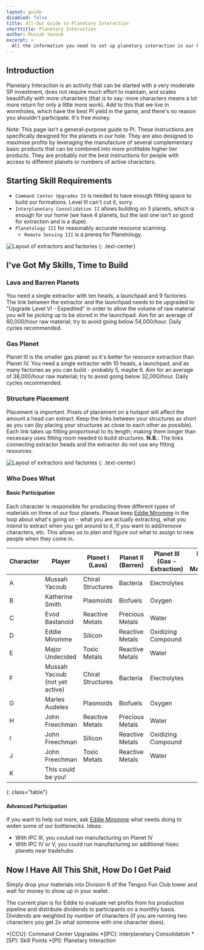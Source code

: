 ```yaml
---
layout: guide
disabled: false
title: All-Out Guide to Planetary Interaction
shorttitle: Planetary Interaction
author: Mussah Yacoub
excerpt: >
  All the information you need to set up planetary interaction in our home wormhole so as to maximize profits by cooperating with others.
---
```


## Introduction

Planetary Interaction is an activity that can be started with a very moderate SP investment, does not require much effort to maintain, and scales beautifully with more characters (that is to say: more characters means a lot more return for only a little more work).  Add to this that we live in wormholes, which have the best PI yield in the game, and there's no reason you shouldn't participate.  It's free money.

Note: This page isn't a general-purpose guide to PI.  These instructions are specifically designed for the planets in *our* hole.  They are also designed to maximise profits by leveraging the manufacture of several complementary basic products that can be combined into more profitable higher tier products.  They are probably *not* the best instructions for people with access to different planets or numbers of active characters.

## Starting Skill Requirements

- `Command Center Upgrades IV` is needed to have enough fitting space to build our formations.  Level III can't cut it, sorry.
- `Interplanetary Consolidation II` allows building on 3 planets, which is enough for our home (we have 4 planets, but the last one isn't so good for extraction and is a dupe).
- `Planetology III` for reasonably accurate resource scanning.
  - `Remote Sensing III` is a prereq for Planetology.

![Layout of extractors and factories]({{site.baseurl}}/img/piskills.png)
{: .text-center}

## I've Got My Skills, Time to Build

### Lava and Barren Planets

You need a single extractor with ten heads, a launchpad and 9 factories.  The link between the extractor and the launchpad needs to be upgraded to "Upgrade Level VI - Expedited" in order to allow the volume of raw material you will be picking up to be stored in the launchpad.  Aim for an average of 60,000/hour raw material; try to avoid going below 54,000/hour.  Daily cycles recommended.

### Gas Planet

Planet III is the smaller gas planet so it's better for resource extraction than Planet IV.  You need a single extractor with 10 heads, a launchpad, and as many factories as you can build - probably 5, maybe 6.  Aim for an average of 38,000/hour raw material; try to avoid going below 32,000/hour.  Daily cycles recommended.

### Structure Placement

Placement is *important*.  Pixels of placement on a hotspot will affect the amount a head can extract.  Keep the links between your structures as short as you can (by placing your structures as close to each other as possible).  Each link takes up fitting proportional to its length; making them longer than necessary uses fitting room needed to build structures.  **N.B.**: The links connecting extractor heads and the extractor do *not* use any fitting resources.

![Layout of extractors and factories]({{site.baseurl}}/img/pi.png)
{: .text-center}

### Who Does What

#### Basic Participation

Each character is responsible for producing three different types of materials on three of our four planets.  Please keep [Eddie Miromme](http://evewho.com/pilot/Eddie+Miromme) in the loop about what's going on - what you are actually extracting, what you _intend_ to extract when you get around to it, if you want to add/remove characters, etc.  This allows us to plan and figure out what to assign to new people when they come in.

| Character | Player                         | Planet I (Lava)   | Planet II (Barren) | Planet III (Gas - Extraction) | Planet IV (Gas - Manufacture) |
|-----------|--------------------------------|-------------------|--------------------|-------------------------------|-------------------------------|
| A         | Mussah Yacoub                  | Chiral Structures | Bacteria           | Electrolytes                  |                               |
| B         | Katherine Smith                | Plasmoids         | Biofuels           | Oxygen                        |                               |
| C         | Evod Bastanold                 | Reactive Metals   | Precious Metals    | Water                         |                               |
| D         | Eddie Miromme                  | Silicon           | Reactive Metals    | Oxidizing Compound            |                               |
| E         | Major Undecided                | Toxic Metals      | Reactive Metals    | Water                         |                               |
| F         | Mussah Yacoub (not yet active) | Chiral Structures | Bacteria           | Electrolytes                  |                               |
| G         | Marles Audeles                 | Plasmoids         | Biofuels           | Oxygen                        |                               |
| H         | John Freechman                 | Reactive Metals   | Precious Metals    | Water                         |                               |
| I         | John Freechman                 | Silicon           | Reactive Metals    | Oxidizing Compound            |                               |
| J         | John Freechman                 | Toxic Metals      | Reactive Metals    | Water                         |                               |
| K         | This could be you!             |                   |                    |                               |                               |
{: class="table"}

#### Advanced Participation

If you want to help out more, ask [Eddie Miromme](http://evewho.com/pilot/Eddie+Miromme) what needs doing to widen some of our bottlenecks.  Ideas:

- With IPC III, you coulud run manufacturing on Planet IV
- With IPC IV or V, you could run manufacturing on additional hisec planets near tradehubs

## Now I Have All This Shit, How Do I Get Paid

Simply drop your materials into Division 6 of the Tengoo Fun Club tower and wait for money to show up in your wallet.

The current plan is for Eddie to evaluate net profits from his production pipeline and distribute dividends to participants on a monthly basis.  Dividends are weighted by number of characters (if you are running two characters you get 2x what someone with one character does).

*[CCU]: Command Center Upgrades
*[IPC]: Interplanetary Consolidatoin
*[SP]: Skill Points
*[PI]: Planetary Interaction
